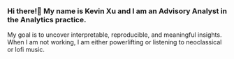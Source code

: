 ### Hi there!👋 My name is Kevin Xu and I am an Advisory Analyst in the Analytics practice. 

My goal is to uncover interpretable, reproducible, and meaningful insights. When I am not working, I am either powerlifting or listening to neoclassical or lofi music.
